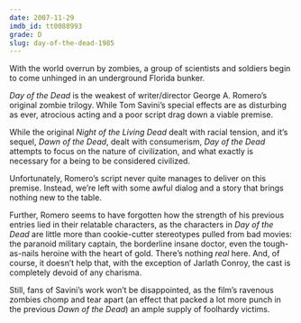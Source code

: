 ```yaml
---
date: 2007-11-29
imdb_id: tt0088993
grade: D
slug: day-of-the-dead-1985
---
```


With the world overrun by zombies, a group of scientists and soldiers begin to come unhinged in an underground Florida bunker.

_Day of the Dead_ is the weakest of writer/director George A. Romero’s original zombie trilogy. While Tom Savini’s special effects are as disturbing as ever, atrocious acting and a poor script drag down a viable premise.

While the original <span data-imdb-id="">_Night of the Living Dead_</span> dealt with racial tension, and it’s sequel, <span data-imdb-id="">_Dawn of the Dead_</span>, dealt with consumerism, _Day of the Dead_ attempts to focus on the nature of civilization, and what exactly is necessary for a being to be considered civilized.

Unfortunately, Romero’s script never quite manages to deliver on this premise. Instead, we’re left with some awful dialog and a story that brings nothing new to the table.

Further, Romero seems to have forgotten how the strength of his previous entries lied in their relatable characters, as the characters in _Day of the Dead_ are little more than cookie-cutter stereotypes pulled from bad movies: the paranoid military captain, the borderline insane doctor, even the tough-as-nails heroine with the heart of gold. There’s nothing _real_ here. And, of course, it doesn’t help that, with the exception of Jarlath Conroy, the cast is completely devoid of any charisma.

Still, fans of Savini’s work won’t be disappointed, as the film’s ravenous zombies chomp and tear apart (an effect that packed a lot more punch in the previous _Dawn of the Dead_) an ample supply of foolhardy victims.
